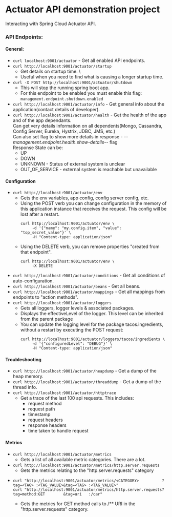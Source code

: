 # Actuator API demonstration project
Interacting with Spring Cloud Actuator API.

### API Endpoints:
#### General:
- `curl localhost:9001/actuator` - Get all enabled API endpoints.
- `curl http://localhost:9001/actuator/startup`
  - Get details on startup time. \
  - Useful when you need to find what is causing a longer startup time.
- `curl -X POST http://localhost:9001/actuator/shutdown`
  - This will stop the running spring boot app.
  - For this endpoint to be enabled you must enable this flag: `management.endpoint.shutdown.enabled`
- `curl http://localhost:9001/actuator/info` - Get general info about the application(contact details of developer).
- `curl http://localhost:9001/actuator/health` - Get the health of the app and of the app dependants. \
 Can get very details information on all dependents(Mongo, Cassandra, Config Server, Eureka, Hystrix, JDBC, JMS, etc.) \
 Can also set flag to show more details in response - _--management.endpoint.health.show-details--_ flag \
 Response State can be:
  - UP
  - DOWN
  - UNKNOWN - Status of external system is unclear
  - OUT_OF_SERVICE - external system is reachable but unavailable

#### Configuration
- `curl http://localhost:9001/actuator/env`
  - Gets the env variables, app config, config server config, etc.
  - Using the POST verb you can change configuration in the memory of this application instance that receives the request. This config will be lost after a restart.
    ```shell
    curl http://localhost:9001/actuator/env \
         -d '{"name": "my.config.item", "value": "top_secret_value"}' \
         -H "Content-type: application/json" 
    ```
  - Using the DELETE verb, you can remove properties "created from that endpoint".
    ```shell
    curl http://localhost:9001/actuator/env \
         -X DELETE
    ```
- `curl http://localhost:9001/actuator/conditions` - Get all conditions of auto-configuration.
- `curl http://localhost:9001/actuator/beans` - Get all beans.
- `curl http://localhost:9001/actuator/mappings` - Get all mappings from endpoints to "action methods". 
- `curl http://localhost:9001/actuator/loggers`
  - Gets all loggers, logger levels & associated packages.
  - Displays the effectiveLevel of the logger. This level can be inherited from the parent package
  - You can update the logging level for the package tacos.ingredients, without a restart by executing the POST request:
    ```shell
    curl http://localhost:9001/actuator/loggers/tacos/ingredients \
         -d '{"configuredLevel": "DEBUG"}' \
         -H "Content-type: application/json"  
    ```
    

#### Troubleshooting
- `curl http://localhost:9001/actuator/heapdump` - Get a dump of the heap memory.
- `curl http://localhost:9001/actuator/threaddump` - Get a dump of the thread info.
- `curl http://localhost:9001/actuator/httptrace`
  - Get a trace of the last 100 api requests. This includes:
    - request method
    - request path
    - timestamp
    - request headers
    - response headers
    - time taken to handle request
#### Metrics
- `curl http://localhost:9001/actuator/metrics`
  - Gets a list of all available metric categories. There are a lot.
- `curl http://localhost:9001/actuator/metrics/http.server.requests`
  - Gets the metrics relating to the "http.server.requests" category
- ```shell 
  curl "http://localhost:9001/actuator/metrics/<CATEGORY>          ?tag=<TAG> :<TAG_VALUE>&tag=<TAG> :<TAG_VALUE>"
  curl "http://localhost:9001/actuator/metrics/http.server.requests?tag=method:GET        &tag=uri   :/car"
  ```
  - Gets the metrics for GET method calls to /** URI in the "http.server.requests" category.


